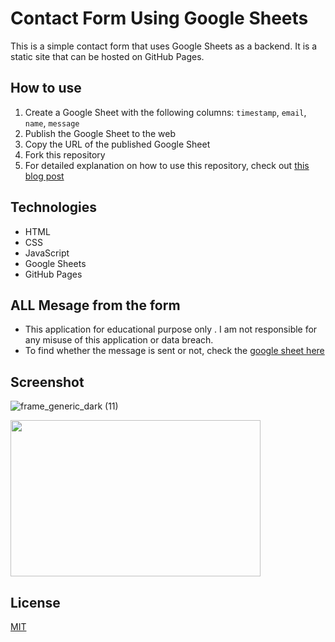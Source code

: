 # Contact Form Using Google Sheets

This is a simple contact form that uses Google Sheets as a backend. It is a static site that can be hosted on GitHub Pages.

## How to use

1. Create a Google Sheet with the following columns: `timestamp`, `email`, `name`, `message`
2. Publish the Google Sheet to the web
3. Copy the URL of the published Google Sheet
4. Fork this repository
5. For detailed explanation on how to use this repository, check out [this blog post](https://github.com/jamiewilson/form-to-google-sheets#readme)

## Technologies

- HTML
- CSS
- JavaScript
- Google Sheets
- GitHub Pages

## ALL Mesage from the form

- This application for educational purpose only . I am not responsible for any misuse of this application or data breach.
- To find whether the message is sent or not, check the [google sheet here](https://docs.google.com/spreadsheets/d/11aE1wJshRQTi3Xtk3yo2M3uuOgiNcjS2aG25yY-PSOM/edit?usp=sharing)

## Screenshot

![frame_generic_dark (11)](https://user-images.githubusercontent.com/80502833/190889408-4a2a52a1-a0d3-4b3f-967a-903883cbefad.png)

<img src="https://user-images.githubusercontent.com/80502833/190889408-4a2a52a1-a0d3-4b3f-967a-903883cbefad.png" width=400px height=250px>

## License

[MIT](/LICENSE)




